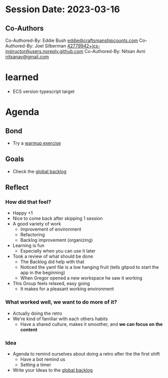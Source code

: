 # Session Date: 2023-03-16
## Co-Authors
Co-Authored-By: Eddie Bush <eddie@craftsmanshipcounts.com>
Co-Authored-By: Joel Silberman <42779942+jcs-instructor@users.noreply.github.com>
Co-Authored-By: Nitsan Avni <nitsanav@gmail.com>

# learned
- ECS version typescript target

# Agenda

## Bond

-   Try a [warmup exercise](../docs/warmup-exercises.md)

## Goals

-   Check the [global backlog](../docs/backlog.md)

## Reflect

### How did that feel?

- Happy +1
- Nice to come back after skipping 1 session
- A good variety of work
    - Improvement of environment
    - Refactoring
    - Backlog improvement (organizing)
- Learning is fun
    - Especially when you can use it later
- Took a review of what should be done
    - The Backlog did help with that
    - Noticed the yaml file is a low hanging fruit (tells gitpod to start the app in the beginning)
    - When Gregor opened a new workspace he saw it working
- This Group feels relaxed, easy going
    - It makes for a pleasant working environment

### What worked well, we want to do more of it?

- Actually doing the retro
- We're kind of familiar with each others habits
    - Have a shared culture, makes it smoother, and **we can focus on the content**


### Idea

- Agenda to remind ourselves about doing a retro after the the first shift
    - Have a bot remind us
    - Setting a timer
- Write your Ideas to the [global backlog](../docs/backlog.md)
